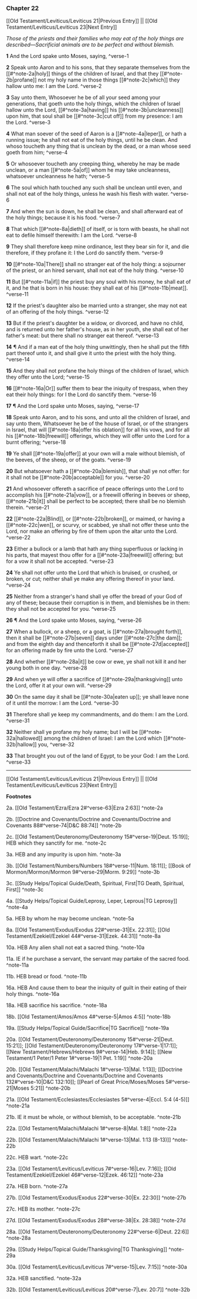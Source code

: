 ### Chapter 22

[[Old Testament/Leviticus/Leviticus 21|Previous Entry]]  ||  [[Old Testament/Leviticus/Leviticus 23|Next Entry]]

*Those of the priests and their families who may eat of the holy things are described—Sacrificial animals are to be perfect and without blemish.*

**1**  And the Lord spake unto Moses, saying, ^verse-1

**2**  Speak unto Aaron and to his sons, that they separate themselves from the [[#^note-2a|holy]] things of the children of Israel, and that they [[#^note-2b|profane]] not my holy name in those things [[#^note-2c|which]] they hallow unto me: I am the Lord. ^verse-2

**3**  Say unto them, Whosoever he be of all your seed among your generations, that goeth unto the holy things, which the children of Israel hallow unto the Lord, [[#^note-3a|having]] his [[#^note-3b|uncleanness]] upon him, that soul shall be [[#^note-3c|cut off]] from my presence: I am the Lord. ^verse-3

**4**  What man soever of the seed of Aaron is a [[#^note-4a|leper]], or hath a running issue; he shall not eat of the holy things, until he be clean. And whoso toucheth any thing that is unclean by the dead, or a man whose seed goeth from him; ^verse-4

**5**  Or whosoever toucheth any creeping thing, whereby he may be made unclean, or a man [[#^note-5a|of]] whom he may take uncleanness, whatsoever uncleanness he hath; ^verse-5

**6**  The soul which hath touched any such shall be unclean until even, and shall not eat of the holy things, unless he wash his flesh with water. ^verse-6

**7**  And when the sun is down, he shall be clean, and shall afterward eat of the holy things; because it is his food. ^verse-7

**8**  That which [[#^note-8a|dieth]] of itself, or is torn with beasts, he shall not eat to defile himself therewith: I am the Lord. ^verse-8

**9**  They shall therefore keep mine ordinance, lest they bear sin for it, and die therefore, if they profane it: I the Lord do sanctify them. ^verse-9

**10**  [[#^note-10a|There]] shall no stranger eat of the holy thing: a sojourner of the priest, or an hired servant, shall not eat of the holy thing. ^verse-10

**11**  But [[#^note-11a|if]] the priest buy any soul with his money, he shall eat of it, and he that is born in his house: they shall eat of his [[#^note-11b|meat]]. ^verse-11

**12**  If the priest's daughter also be married unto a stranger, she may not eat of an offering of the holy things. ^verse-12

**13**  But if the priest's daughter be a widow, or divorced, and have no child, and is returned unto her father's house, as in her youth, she shall eat of her father's meat: but there shall no stranger eat thereof. ^verse-13

**14**  ¶ And if a man eat of the holy thing unwittingly, then he shall put the fifth part thereof unto it, and shall give it unto the priest with the holy thing. ^verse-14

**15**  And they shall not profane the holy things of the children of Israel, which they offer unto the Lord; ^verse-15

**16**  [[#^note-16a|Or]] suffer them to bear the iniquity of trespass, when they eat their holy things: for I the Lord do sanctify them. ^verse-16

**17**  ¶ And the Lord spake unto Moses, saying, ^verse-17

**18**  Speak unto Aaron, and to his sons, and unto all the children of Israel, and say unto them, Whatsoever he be of the house of Israel, or of the strangers in Israel, that will [[#^note-18a|offer his oblation]] for all his vows, and for all his [[#^note-18b|freewill]] offerings, which they will offer unto the Lord for a burnt offering; ^verse-18

**19**  Ye shall [[#^note-19a|offer]] at your own will a male without blemish, of the beeves, of the sheep, or of the goats. ^verse-19

**20**  But whatsoever hath a [[#^note-20a|blemish]], that shall ye not offer: for it shall not be [[#^note-20b|acceptable]] for you. ^verse-20

**21**  And whosoever offereth a sacrifice of peace offerings unto the Lord to accomplish his [[#^note-21a|vow]], or a freewill offering in beeves or sheep, [[#^note-21b|it]] shall be perfect to be accepted; there shall be no blemish therein. ^verse-21

**22**  [[#^note-22a|Blind]], or [[#^note-22b|broken]], or maimed, or having a [[#^note-22c|wen]], or scurvy, or scabbed, ye shall not offer these unto the Lord, nor make an offering by fire of them upon the altar unto the Lord. ^verse-22

**23**  Either a bullock or a lamb that hath any thing superfluous or lacking in his parts, that mayest thou offer for a [[#^note-23a|freewill]] offering; but for a vow it shall not be accepted. ^verse-23

**24**  Ye shall not offer unto the Lord that which is bruised, or crushed, or broken, or cut; neither shall ye make any offering thereof in your land. ^verse-24

**25**  Neither from a stranger's hand shall ye offer the bread of your God of any of these; because their corruption is in them, and blemishes be in them: they shall not be accepted for you. ^verse-25

**26**  ¶ And the Lord spake unto Moses, saying, ^verse-26

**27**  When a bullock, or a sheep, or a goat, is [[#^note-27a|brought forth]], then it shall be [[#^note-27b|seven]] days under [[#^note-27c|the dam]]; and from the eighth day and thenceforth it shall be [[#^note-27d|accepted]] for an offering made by fire unto the Lord. ^verse-27

**28**  And whether [[#^note-28a|it]] be cow or ewe, ye shall not kill it and her young both in one day. ^verse-28

**29**  And when ye will offer a sacrifice of [[#^note-29a|thanksgiving]] unto the Lord, offer it at your own will. ^verse-29

**30**  On the same day it shall be [[#^note-30a|eaten up]]; ye shall leave none of it until the morrow: I am the Lord. ^verse-30

**31**  Therefore shall ye keep my commandments, and do them: I am the Lord. ^verse-31

**32**  Neither shall ye profane my holy name; but I will be [[#^note-32a|hallowed]] among the children of Israel: I am the Lord which [[#^note-32b|hallow]] you, ^verse-32

**33**  That brought you out of the land of Egypt, to be your God: I am the Lord. ^verse-33


---
[[Old Testament/Leviticus/Leviticus 21|Previous Entry]]  ||  [[Old Testament/Leviticus/Leviticus 23|Next Entry]]


**Footnotes**


2a. [[Old Testament/Ezra/Ezra 2#^verse-63|Ezra 2:63]] ^note-2a

2b. [[Doctrine and Covenants/Doctrine and Covenants/Doctrine and Covenants 88#^verse-74|D&C 88:74]] ^note-2b

2c. [[Old Testament/Deuteronomy/Deuteronomy 15#^verse-19|Deut. 15:19]]; HEB which they sanctify for me.  ^note-2c

3a. HEB and any impurity is upon him. ^note-3a

3b. [[Old Testament/Numbers/Numbers 18#^verse-11|Num. 18:11]]; [[Book of Mormon/Mormon/Mormon 9#^verse-29|Morm. 9:29]] ^note-3b

3c. [[Study Helps/Topical Guide/Death, Spiritual, First|TG Death, Spiritual, First]] ^note-3c

4a. [[Study Helps/Topical Guide/Leprosy, Leper, Leprous|TG Leprosy]] ^note-4a

5a. HEB by whom he may become unclean. ^note-5a

8a. [[Old Testament/Exodus/Exodus 22#^verse-31|Ex. 22:31]]; [[Old Testament/Ezekiel/Ezekiel 44#^verse-31|Ezek. 44:31]] ^note-8a

10a. HEB Any alien shall not eat a sacred thing. ^note-10a

11a. IE if he purchase a servant, the servant may partake of the sacred food. ^note-11a

11b. HEB bread or food. ^note-11b

16a. HEB And cause them to bear the iniquity of guilt in their eating of their holy things. ^note-16a

18a. HEB sacrifice his sacrifice. ^note-18a

18b. [[Old Testament/Amos/Amos 4#^verse-5|Amos 4:5]] ^note-18b

19a. [[Study Helps/Topical Guide/Sacrifice|TG Sacrifice]] ^note-19a

20a. [[Old Testament/Deuteronomy/Deuteronomy 15#^verse-21|Deut. 15:21]]; [[Old Testament/Deuteronomy/Deuteronomy 17#^verse-1|17:1]]; [[New Testament/Hebrews/Hebrews 9#^verse-14|Heb. 9:14]]; [[New Testament/1 Peter/1 Peter 1#^verse-19|1 Pet. 1:19]] ^note-20a

20b. [[Old Testament/Malachi/Malachi 1#^verse-13|Mal. 1:13]]; [[Doctrine and Covenants/Doctrine and Covenants/Doctrine and Covenants 132#^verse-10|D&C 132:10]]; [[Pearl of Great Price/Moses/Moses 5#^verse-21|Moses 5:21]] ^note-20b

21a. [[Old Testament/Ecclesiastes/Ecclesiastes 5#^verse-4|Eccl. 5:4 (4-5)]] ^note-21a

21b. IE it must be whole, or without blemish, to be acceptable. ^note-21b

22a. [[Old Testament/Malachi/Malachi 1#^verse-8|Mal. 1:8]] ^note-22a

22b. [[Old Testament/Malachi/Malachi 1#^verse-13|Mal. 1:13 (8-13)]] ^note-22b

22c. HEB wart. ^note-22c

23a. [[Old Testament/Leviticus/Leviticus 7#^verse-16|Lev. 7:16]]; [[Old Testament/Ezekiel/Ezekiel 46#^verse-12|Ezek. 46:12]] ^note-23a

27a. HEB born. ^note-27a

27b. [[Old Testament/Exodus/Exodus 22#^verse-30|Ex. 22:30]] ^note-27b

27c. HEB its mother. ^note-27c

27d. [[Old Testament/Exodus/Exodus 28#^verse-38|Ex. 28:38]] ^note-27d

28a. [[Old Testament/Deuteronomy/Deuteronomy 22#^verse-6|Deut. 22:6]] ^note-28a

29a. [[Study Helps/Topical Guide/Thanksgiving|TG Thanksgiving]] ^note-29a

30a. [[Old Testament/Leviticus/Leviticus 7#^verse-15|Lev. 7:15]] ^note-30a

32a. HEB sanctified. ^note-32a

32b. [[Old Testament/Leviticus/Leviticus 20#^verse-7|Lev. 20:7]] ^note-32b